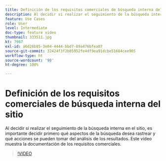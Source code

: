```yaml
---
title: Definición de los requisitos comerciales de búsqueda interna del sitio
description: Al decidir si realizar el seguimiento de la búsqueda interna en el sitio, es importante decidir primero qué aspectos de la búsqueda desea rastrear y qué acciones se pueden tomar del análisis de los resultados. Este vídeo muestra la documentación de los requisitos comerciales.
feature: Use Cases
role: User
level: Intermediate
doc-type: feature video
thumbnail: 333511.jpg
kt: 7987
exl-id: a6d26b85-3e04-4444-bbd7-89a476bfea07
source-git-commit: 32424f3f2b05952fe4df9ea91dcbe51684cee905
workflow-type: ht
source-wordcount: '98'
ht-degree: 100%

---
```


# Definición de los requisitos comerciales de búsqueda interna del sitio

Al decidir si realizar el seguimiento de la búsqueda interna en el sitio, es importante decidir primero qué aspectos de la búsqueda desea rastrear y qué acciones se pueden tomar del análisis de los resultados. Este vídeo muestra la documentación de los requisitos comerciales.

>[!VIDEO](https://video.tv.adobe.com/v/333511/?quality=12&learn=on)
